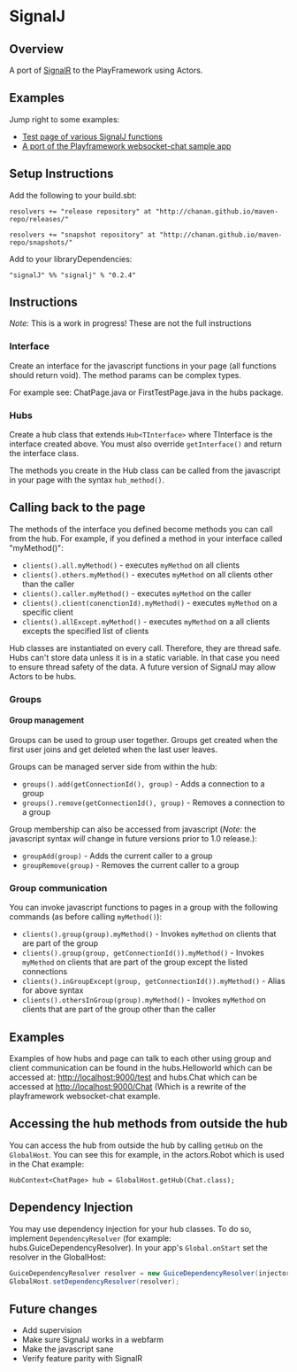 SignalJ
=======

Overview
--------

A port of [SignalR](http://asp.net/signalr) to the PlayFramework using Actors.

Examples
--------

Jump right to some examples:

* [Test page of various SignalJ functions](http://localhost:9000/test)
* [A port of the Playframework websocket-chat sample app](http://localhost:9000/chat)

Setup Instructions
------------------

Add the following to your build.sbt:

```
resolvers += "release repository" at "http://chanan.github.io/maven-repo/releases/"

resolvers += "snapshot repository" at "http://chanan.github.io/maven-repo/snapshots/"
```

Add to your libraryDependencies:

```
"signalJ" %% "signalj" % "0.2.4"
```

Instructions
------------

*Note:* This is a work in progress! These are not the full instructions

### Interface

Create an interface for the javascript functions in your page (all functions should return void). The method params can be complex types.

For example see: ChatPage.java or FirstTestPage.java in the hubs package.

### Hubs

Create a hub class that extends `Hub<TInterface>` where TInterface is the interface created above. You must also override
`getInterface()` and return the interface class.

The methods you create in the Hub class can be called from the javascript in your page with the syntax `hub_method()`.

Calling back to the page
------------------------
    
The methods of the interface you defined become methods you can call from the hub. For example, if you defined a method in your interface
    called "myMethod()":

* `clients().all.myMethod()` - executes `myMethod` on all clients
* `clients().others.myMethod()` - executes `myMethod` on all clients other than the caller
* `clients().caller.myMethod()` - executes `myMethod` on the caller
* `clients().client(conenctionId).myMethod()` - executes `myMethod` on a specific client
* `clients().allExcept.myMethod()` - executes `myMethod` on a all clients excepts the specified list of clients
    
Hub classes are instantiated on every call. Therefore, they are thread safe. Hubs can't store data unless it is in a static variable.
In that case you need to ensure thread safety of the data. A future version of SignalJ may allow Actors to be hubs.

### Groups

#### Group management

Groups can be used to group user together. Groups get created when the first user joins and get deleted when the last user leaves.

Groups can be managed server side from within the hub:

* `groups().add(getConnectionId(), group)` - Adds a connection to a group
* `groups().remove(getConnectionId(), group)` - Removes a connection to a group
    
Group membership can also be accessed from javascript (*Note:* the javascript syntax *will* change
in future versions prior to 1.0 release.):

* `groupAdd(group)` - Adds the current caller to a group
* `groupRemove(group)` - Removes the current caller to a group
    
### Group communication

You can invoke javascript functions to pages in a group with the following commands (as before calling `myMethod()`):

* `clients().group(group).myMethod()` - Invokes `myMethod` on clients that are part of the group
* `clients().group(group, getConnectionId()).myMethod()` - Invokes `myMethod` on clients that are part of the group except the listed connections
* `clients().inGroupExcept(group, getConnectionId()).myMethod()` - Alias for above syntax
* `clients().othersInGroup(group).myMethod()` - Invokes `myMethod` on clients that are part of the group other than the caller
    
Examples
--------

Examples of how hubs and page can talk to each other using group and client communication can be found in the hubs.Helloworld which
can be accessed at: [http://localhost:9000/test](http://localhost:9000/test) and hubs.Chat which can be accessed at
[http://localhost:9000/Chat](http://localhost:9000/Chat) (Which is a rewrite of the playframework websocket-chat example.</p>

Accessing the hub methods from outside the hub
----------------------------------------------

You can access the hub from outside the hub by calling `getHub` on the `GlobalHost`. You can see this for example,
in the actors.Robot which is used in the Chat example:

`HubContext<ChatPage> hub = GlobalHost.getHub(Chat.class);`

Dependency Injection
--------------------

You may use dependency injection for your hub classes. To do so, implement `DependencyResolver` (for example:
        hubs.GuiceDependencyResolver). In your app's `Global.onStart` set the resolver in the GlobalHost:

```java
GuiceDependencyResolver resolver = new GuiceDependencyResolver(injector);
GlobalHost.setDependencyResolver(resolver);
```

Future changes
--------------
    
* Add supervision
* Make sure SignalJ works in a webfarm
* Make the javascript sane
* Verify feature parity with SignalR